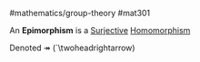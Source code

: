 #mathematics/group-theory #mat301 

An **Epimorphism** is a [Surjective](../MAT224%20Notes/Surjective.md) [Homomorphism](Homomorphism.md)

Denoted $\twoheadrightarrow$ (`\twoheadrightarrow)